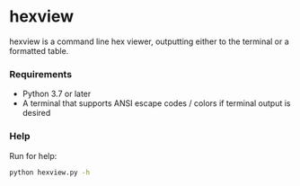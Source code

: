 # hexview

hexview is a command line hex viewer, outputting either to the terminal or a formatted table.

### Requirements

* Python 3.7 or later
* A terminal that supports ANSI escape codes / colors if terminal output is desired

### Help

Run for help:
```bash
python hexview.py -h
```
